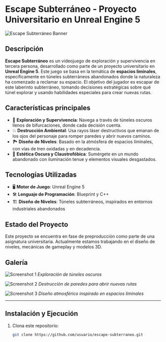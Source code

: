 # Escape Subterráneo - Proyecto Universitario en Unreal Engine 5

![Escape Subterráneo Banner](ruta/a/tu/imagen/banner.png)

## Descripción
**Escape Subterráneo** es un videojuego de exploración y supervivencia en tercera persona, desarrollado como parte de un proyecto universitario en **Unreal Engine 5**. Este juego se basa en la temática de **espacios liminales**, específicamente en túneles subterráneos abandonados donde la naturaleza ha comenzado a reclamar su espacio. El objetivo del jugador es escapar de este laberinto subterráneo, tomando decisiones estratégicas sobre qué túnel explorar y usando habilidades especiales para crear nuevas rutas.

## Características principales
- 🌌 **Exploración y Supervivencia**: Navega a través de túneles oscuros llenos de bifurcaciones, donde cada decisión cuenta.
- 💥 **Destrucción Ambiental**: Usa rayos láser destructivos que emanan de los ojos del personaje para romper paredes y abrir nuevos caminos.
- 🏞️ **Diseño de Niveles**: Basado en la atmósfera de espacios liminales, con vías de tren oxidadas y en decadencia.
- 🎨 **Estética Oscura y Claustrofóbica**: Sumérgete en un mundo abandonado con iluminación tenue y elementos visuales desgastados.

## Tecnologías Utilizadas
- 🖥️ **Motor de Juego**: Unreal Engine 5
- 🛠️ **Lenguaje de Programación**: Blueprint y C++
- 🏗️ **Diseño de Niveles**: Túneles subterráneos, inspirados en entornos industriales abandonados

## Estado del Proyecto
Este proyecto se encuentra en fase de preproducción como parte de una asignatura universitaria. Actualmente estamos trabajando en el diseño de niveles, mecánicas de gameplay y modelos 3D.

## Galería

![Screenshot 1](ruta/a/tu/imagen/screenshot1.png)
*Exploración de túneles oscuros*

![Screenshot 2](ruta/a/tu/imagen/screenshot2.png)
*Destrucción de paredes para abrir nuevas rutas*

![Screenshot 3](ruta/a/tu/imagen/screenshot3.png)
*Diseño atmosférico inspirado en espacios liminales*

---

## Instalación y Ejecución

1. Clona este repositorio:
   ```bash
   git clone https://github.com/usuario/escape-subterraneo.git

